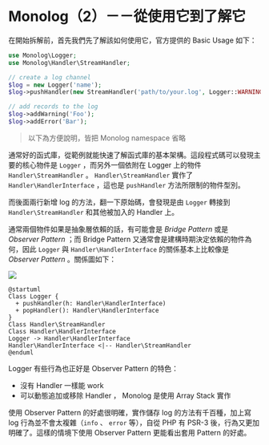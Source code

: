 # Monolog（2）－－從使用它到了解它 

在開始拆解前，首先我們先了解該如何使用它，官方提供的 Basic Usage 如下：

```php
use Monolog\Logger;
use Monolog\Handler\StreamHandler;

// create a log channel
$log = new Logger('name');
$log->pushHandler(new StreamHandler('path/to/your.log', Logger::WARNING));

// add records to the log
$log->addWarning('Foo');
$log->addError('Bar');
```

> 以下為方便說明，皆把 Monolog namespace 省略

通常好的函式庫，從範例就能快速了解函式庫的基本架構。這段程式碼可以發現主要的核心物件是 `Logger` ，而另外一個依附在 Logger 上的物件 `Handler\StreamHandler` 。 `Handler\StreamHandler` 實作了 `Handler\HandlerInterface` ，這也是 `pushHandler` 方法所限制的物件型別。

而後面兩行新增 log 的方法，翻一下原始碼，會發現是由 `Logger` 轉接到 `Handler\StreamHandler` 和其他被加入的 Handler 上。

通常兩個物件如果是抽象層依賴的話，有可能會是 *Bridge Pattern* 或是 *Observer Pattern* ；而 Bridge Pattern 又通常會是建構時期決定依賴的物件為何，因此 `Logger` 與 `Handler\HandlerInterface` 的關係基本上比較像是 *Observer Pattern* 。關係圖如下：

![](http://www.plantuml.com/plantuml/png/SoWkIImgAStDuNBEIImkLl39JqzFBLAevb9Gq5OeA2tEy4ZCIyb9BTB8i5A0CcEWj6TUIMfHMc9ogYP4SNu1JAqcRhLSjL2BO0g2IufI4tEXF3Gv3CrGr-dQuLQ2IqB1faPN5uUj3gbvAS0W0000)

```puml
@startuml
Class Logger {
  + pushHandler(h: Handler\HandlerInterface)
  + popHandler(): Handler\HandlerInterface
}
Class Handler\StreamHandler
Class Handler\HandlerInterface
Logger -> Handler\HandlerInterface
Handler\HandlerInterface <|-- Handler\StreamHandler
@enduml
```

Logger 有些行為也正好是 Observer Pattern 的特色：

* 沒有 Handler 一樣能 work
* 可以動態追加或移除 Handler ， Monolog 是使用 Array Stack 實作

使用 Observer Pattern 的好處很明確，實作儲存 log 的方法有千百種，加上寫 log 行為並不會太複雜（`info` 、 `error` 等），自從 PHP 有 PSR-3 後，行為又更加明確了。這樣的情境下使用 Observer Pattern 更能看出套用 Pattern 的好處。
